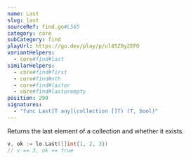 ```yaml
---
name: Last
slug: last
sourceRef: find.go#L585
category: core
subCategory: find
playUrl: https://go.dev/play/p/ul45Z0y2EFO
variantHelpers:
  - core#find#last
similarHelpers:
  - core#find#first
  - core#find#nth
  - core#find#lastor
  - core#find#lastorempty
position: 290
signatures:
  - "func Last[T any](collection []T) (T, bool)"
---
```


Returns the last element of a collection and whether it exists.

```go
v, ok := lo.Last([]int{1, 2, 3})
// v == 3, ok == true
```


